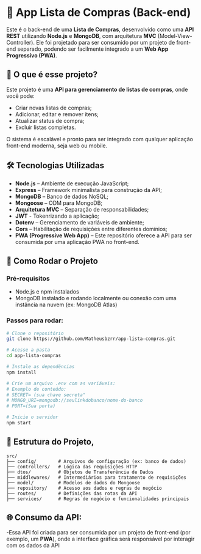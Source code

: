 # 🛒 App Lista de Compras (Back-end)

Este é o back-end de uma **Lista de Compras**, desenvolvido como uma **API REST** utilizando **Node.js** e **MongoDB**, com arquitetura **MVC** (Model-View-Controller). Ele foi projetado para ser consumido por um projeto de front-end separado, podendo ser facilmente integrado a um **Web App Progressivo (PWA)**.

## 🧠 O que é esse projeto?

Este projeto é uma **API para gerenciamento de listas de compras**, onde você pode:

- Criar novas listas de compras;
- Adicionar, editar e remover itens;
- Atualizar status de compra;
- Excluir listas completas.

O sistema é escalável e pronto para ser integrado com qualquer aplicação front-end moderna, seja web ou mobile.

## 🛠️ Tecnologias Utilizadas

- **Node.js** – Ambiente de execução JavaScript;
- **Express** – Framework minimalista para construção da API;
- **MongoDB** – Banco de dados NoSQL;
- **Mongoose** – ODM para MongoDB;
- **Arquitetura MVC** – Separação de responsabilidades;
- **JWT** - Tokenrizando a aplicação;
- **Dotenv** – Gerenciamento de variáveis de ambiente;
- **Cors** – Habilitação de requisições entre diferentes domínios;
- **PWA (Progressive Web App)** – Este repositório oferece a API para ser consumida por uma aplicação PWA no front-end.

## 🚀 Como Rodar o Projeto

### Pré-requisitos

- Node.js e npm instalados
- MongoDB instalado e rodando localmente ou conexão com uma instância na nuvem (ex: MongoDB Atlas)

### Passos para rodar:

```bash
# Clone o repositório
git clone https://github.com/Matheusbzrr/app-lista-compras.git

# Acesse a pasta
cd app-lista-compras

# Instale as dependências
npm install

# Crie um arquivo .env com as variáveis:
# Exemplo de conteúdo:
# SECRET= (sua chave secreta" 
# MONGO_URI=mongodb://seulinkdobanco/nome-do-banco
# PORT=(Sua porta)

# Inicie o servidor
npm start
````

## 📁 Estrutura do Projeto, 
```
src/
├── config/        # Arquivos de configuração (ex: banco de dados)
├── controllers/   # Lógica das requisições HTTP
├── dtos/          # Objetos de Transferência de Dados
├── middlewares/   # Intermediários para tratamento de requisições
├── model/         # Modelos de dados do Mongoose
├── repository/    # Acesso aos dados e regras de negócio
├── routes/        # Definições das rotas da API
├── services/      # Regras de negócio e funcionalidades principais
```

## 🌐 Consumo da API:
 -Essa API foi criada para ser consumida por um projeto de front-end (por exemplo, um **PWA**), onde a interface gráfica será responsável por interagir com os dados da API
